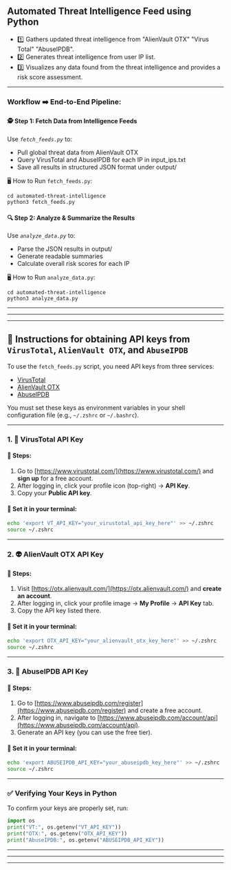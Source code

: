 ## Automated Threat Intelligence Feed using Python

- 1️⃣ Gathers updated threat intelligence from "AlienVault OTX" "Virus Total" "AbuseIPDB".
- 2️⃣ Generates threat intelligence from user IP list.
- 3️⃣ Visualizes any data found from the threat intelligence and provides a risk score assessment.


---

### Workflow ➡️ End-to-End Pipeline:


#### 🕵️ Step 1: Fetch Data from Intelligence Feeds
Use *`fetch_feeds.py`* to:
- Pull global threat data from AlienVault OTX
- Query VirusTotal and AbuseIPDB for each IP in input_ips.txt
- Save all results in structured JSON format under output/

🖥️ How to Run `fetch_feeds.py`:

    cd automated-threat-intelligence
    python3 fetch_feeds.py

#### 🔍 Step 2: Analyze & Summarize the Results
Use *`analyze_data.py`* to:
- Parse the JSON results in output/
- Generate readable summaries
- Calculate overall risk scores for each IP

🖥️ How to Run `analyze_data.py`:

    cd automated-threat-intelligence
    python3 analyze_data.py
---
---
---

## 🔐 Instructions for obtaining API keys from `VirusTotal`, `AlienVault OTX`, and `AbuseIPDB`

To use the `fetch_feeds.py` script, you need API keys from three services:

- [VirusTotal](https://www.virustotal.com/)
- [AlienVault OTX](https://otx.alienvault.com/)
- [AbuseIPDB](https://www.abuseipdb.com/)

You must set these keys as environment variables in your shell configuration file (e.g., `~/.zshrc` or `~/.bashrc`).

---

### 1. 🧪 VirusTotal API Key

#### 📝 Steps:
1. Go to [https://www.virustotal.com/](https://www.virustotal.com/) and **sign up** for a free account.
2. After logging in, click your profile icon (top-right) → **API Key**.
3. Copy your **Public API key**.

#### 🔧 Set it in your terminal:
```bash
echo 'export VT_API_KEY="your_virustotal_api_key_here"' >> ~/.zshrc
source ~/.zshrc
```

---

### 2. 👽 AlienVault OTX API Key

#### 📝 Steps:
1. Visit [https://otx.alienvault.com/](https://otx.alienvault.com/) and **create an account**.
2. After logging in, click your profile image → **My Profile** → **API Key** tab.
3. Copy the API key listed there.

#### 🔧 Set it in your terminal:
```bash
echo 'export OTX_API_KEY="your_alienvault_otx_key_here"' >> ~/.zshrc
source ~/.zshrc
```

---

### 3. 🚨 AbuseIPDB API Key

#### 📝 Steps:
1. Go to [https://www.abuseipdb.com/register](https://www.abuseipdb.com/register) and create a free account.
2. After logging in, navigate to [https://www.abuseipdb.com/account/api](https://www.abuseipdb.com/account/api).
3. Generate an API key (you can use the free tier).

#### 🔧 Set it in your terminal:
```bash
echo 'export ABUSEIPDB_API_KEY="your_abuseipdb_key_here"' >> ~/.zshrc
source ~/.zshrc
```

---

### ✅ Verifying Your Keys in Python

To confirm your keys are properly set, run:

```python
import os
print("VT:", os.getenv("VT_API_KEY"))
print("OTX:", os.getenv("OTX_API_KEY"))
print("AbuseIPDB:", os.getenv("ABUSEIPDB_API_KEY"))
```
---
---
---
